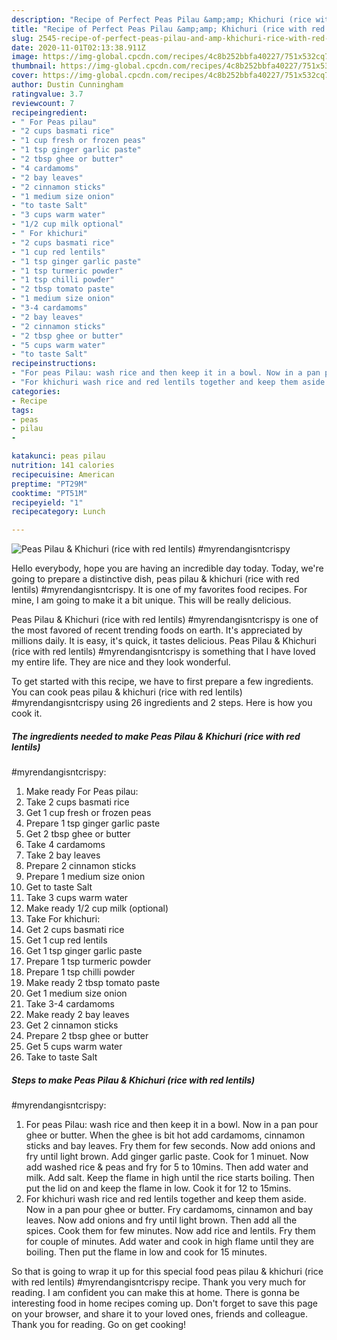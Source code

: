 ```yaml
---
description: "Recipe of Perfect Peas Pilau &amp;amp; Khichuri (rice with red lentils) #myrendangisntcrispy"
title: "Recipe of Perfect Peas Pilau &amp;amp; Khichuri (rice with red lentils) #myrendangisntcrispy"
slug: 2545-recipe-of-perfect-peas-pilau-and-amp-khichuri-rice-with-red-lentils-myrendangisntcrispy
date: 2020-11-01T02:13:38.911Z
image: https://img-global.cpcdn.com/recipes/4c8b252bbfa40227/751x532cq70/peas-pilau-khichuri-rice-with-red-lentils-myrendangisntcrispy-recipe-main-photo.jpg
thumbnail: https://img-global.cpcdn.com/recipes/4c8b252bbfa40227/751x532cq70/peas-pilau-khichuri-rice-with-red-lentils-myrendangisntcrispy-recipe-main-photo.jpg
cover: https://img-global.cpcdn.com/recipes/4c8b252bbfa40227/751x532cq70/peas-pilau-khichuri-rice-with-red-lentils-myrendangisntcrispy-recipe-main-photo.jpg
author: Dustin Cunningham
ratingvalue: 3.7
reviewcount: 7
recipeingredient:
- " For Peas pilau"
- "2 cups basmati rice"
- "1 cup fresh or frozen peas"
- "1 tsp ginger garlic paste"
- "2 tbsp ghee or butter"
- "4 cardamoms"
- "2 bay leaves"
- "2 cinnamon sticks"
- "1 medium size onion"
- "to taste Salt"
- "3 cups warm water"
- "1/2 cup milk optional"
- " For khichuri"
- "2 cups basmati rice"
- "1 cup red lentils"
- "1 tsp ginger garlic paste"
- "1 tsp turmeric powder"
- "1 tsp chilli powder"
- "2 tbsp tomato paste"
- "1 medium size onion"
- "3-4 cardamoms"
- "2 bay leaves"
- "2 cinnamon sticks"
- "2 tbsp ghee or butter"
- "5 cups warm water"
- "to taste Salt"
recipeinstructions:
- "For peas Pilau: wash rice and then keep it in a bowl. Now in a pan pour ghee or butter. When the ghee is bit hot add cardamoms, cinnamon sticks and bay leaves. Fry them for few seconds. Now add onions and fry until light brown. Add ginger garlic paste. Cook for 1 minuet. Now add washed rice &amp; peas and fry for 5 to 10mins. Then add water and milk. Add salt. Keep the flame in high until the rice starts boiling. Then put the lid on and keep the flame in low. Cook it for 12 to 15mins."
- "For khichuri wash rice and red lentils together and keep them aside. Now in a pan pour ghee or butter. Fry cardamoms, cinnamon and bay leaves. Now add onions and fry until light brown. Then add all the spices. Cook them for few minutes. Now add rice and lentils. Fry them for couple of minutes. Add water and cook in high flame until they are boiling. Then put the flame in low and cook for 15 minutes."
categories:
- Recipe
tags:
- peas
- pilau
- 

katakunci: peas pilau  
nutrition: 141 calories
recipecuisine: American
preptime: "PT29M"
cooktime: "PT51M"
recipeyield: "1"
recipecategory: Lunch

---
```



![Peas Pilau &amp; Khichuri (rice with red lentils)
#myrendangisntcrispy](https://img-global.cpcdn.com/recipes/4c8b252bbfa40227/751x532cq70/peas-pilau-khichuri-rice-with-red-lentils-myrendangisntcrispy-recipe-main-photo.jpg)

Hello everybody, hope you are having an incredible day today. Today, we're going to prepare a distinctive dish, peas pilau &amp; khichuri (rice with red lentils)
#myrendangisntcrispy. It is one of my favorites food recipes. For mine, I am going to make it a bit unique. This will be really delicious.



Peas Pilau &amp; Khichuri (rice with red lentils)
#myrendangisntcrispy is one of the most favored of recent trending foods on earth. It's appreciated by millions daily. It is easy, it's quick, it tastes delicious. Peas Pilau &amp; Khichuri (rice with red lentils)
#myrendangisntcrispy is something that I have loved my entire life. They are nice and they look wonderful.


To get started with this recipe, we have to first prepare a few ingredients. You can cook peas pilau &amp; khichuri (rice with red lentils)
#myrendangisntcrispy using 26 ingredients and 2 steps. Here is how you cook it.

<!--inarticleads1-->

##### The ingredients needed to make Peas Pilau &amp; Khichuri (rice with red lentils)
#myrendangisntcrispy:

1. Make ready  For Peas pilau:
1. Take 2 cups basmati rice
1. Get 1 cup fresh or frozen peas
1. Prepare 1 tsp ginger garlic paste
1. Get 2 tbsp ghee or butter
1. Take 4 cardamoms
1. Take 2 bay leaves
1. Prepare 2 cinnamon sticks
1. Prepare 1 medium size onion
1. Get to taste Salt
1. Take 3 cups warm water
1. Make ready 1/2 cup milk (optional)
1. Take  For khichuri:
1. Get 2 cups basmati rice
1. Get 1 cup red lentils
1. Get 1 tsp ginger garlic paste
1. Prepare 1 tsp turmeric powder
1. Prepare 1 tsp chilli powder
1. Make ready 2 tbsp tomato paste
1. Get 1 medium size onion
1. Take 3-4 cardamoms
1. Make ready 2 bay leaves
1. Get 2 cinnamon sticks
1. Prepare 2 tbsp ghee or butter
1. Get 5 cups warm water
1. Take to taste Salt




<!--inarticleads2-->

##### Steps to make Peas Pilau &amp; Khichuri (rice with red lentils)
#myrendangisntcrispy:

1. For peas Pilau: wash rice and then keep it in a bowl. Now in a pan pour ghee or butter. When the ghee is bit hot add cardamoms, cinnamon sticks and bay leaves. Fry them for few seconds. Now add onions and fry until light brown. Add ginger garlic paste. Cook for 1 minuet. Now add washed rice &amp; peas and fry for 5 to 10mins. Then add water and milk. Add salt. Keep the flame in high until the rice starts boiling. Then put the lid on and keep the flame in low. Cook it for 12 to 15mins.
1. For khichuri wash rice and red lentils together and keep them aside. Now in a pan pour ghee or butter. Fry cardamoms, cinnamon and bay leaves. Now add onions and fry until light brown. Then add all the spices. Cook them for few minutes. Now add rice and lentils. Fry them for couple of minutes. Add water and cook in high flame until they are boiling. Then put the flame in low and cook for 15 minutes.




So that is going to wrap it up for this special food peas pilau &amp; khichuri (rice with red lentils)
#myrendangisntcrispy recipe. Thank you very much for reading. I am confident you can make this at home. There is gonna be interesting food in home recipes coming up. Don't forget to save this page on your browser, and share it to your loved ones, friends and colleague. Thank you for reading. Go on get cooking!

